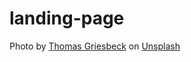 # landing-page

Photo by <a href="https://unsplash.com/@jack_scorner?utm_source=unsplash&utm_medium=referral&utm_content=creditCopyText">Thomas Griesbeck</a> on <a href="https://unsplash.com/s/photos/hipster-placeholder?utm_source=unsplash&utm_medium=referral&utm_content=creditCopyText">Unsplash</a>
  